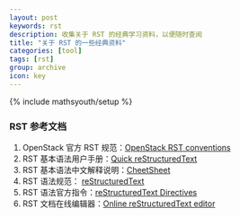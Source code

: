```yaml
---
layout: post
keywords: rst
description: 收集关于 RST 的经典学习资料，以便随时查阅
title: "关于 RST 的一些经典资料"
categories: [tool]
tags: [rst]
group: archive
icon: key
---
```

{% include mathsyouth/setup %}


### RST 参考文档
1. OpenStack 官方 RST 规范：[OpenStack RST conventions](http://docs.openstack.org/contributor-guide/rst-conv.html)
1. RST 基本语法用户手册：[Quick reStructuredText](http://docutils.sourceforge.net/docs/user/rst/quickref.html)
1. RST 基本语法中文解释说明：[CheetSheet](https://github.com/SeayXu/CheatSheet/blob/master/files/reStructuredText-Quick-Syntax.md)
1. RST 语法规范： [reStructuredText](http://docutils.sourceforge.net/docs/ref/rst/restructuredtext.html)
1. RST 语法官方指令：[reStructuredText Directives](http://docutils.sourceforge.net/docs/ref/rst/directives.html)
1. RST 文档在线编辑器：[Online reStructuredText editor](http://rst.ninjs.org/)
